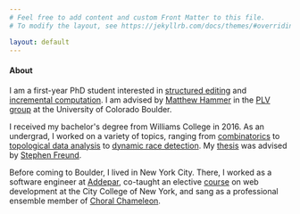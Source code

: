 ```yaml
---
# Feel free to add content and custom Front Matter to this file.
# To modify the layout, see https://jekyllrb.com/docs/themes/#overriding-theme-defaults

layout: default
---
```

#### About

I am a first-year PhD student interested in [structured editing](http://hazel.org/) and [incremental computation](http://adapton.org/). I am advised by [Matthew Hammer](http://matthewhammer.org/) in the [PLV group](https://plv.colorado.edu/) at the University of Colorado Boulder.

I received my bachelor's degree from Williams College in 2016. As an undergrad, I worked on a variety of topics, ranging from [combinatorics](https://www.sciencedirect.com/science/article/pii/S0022314X1500181X) to [topological data analysis](assets/docs/nzp.pdf) to [dynamic race detection](assets/docs/poster.pdf). My [thesis](assets/docs/thesis.pdf) was advised by [Stephen Freund](http://www.cs.williams.edu/~freund/index.html).

Before coming to Boulder, I lived in New York City. There, I worked as a software engineer at [Addepar](https://addepar.com/), co-taught an elective [course](https://michelleshu.github.io/web-development/) on web development at the City College of New York, and sang as a professional ensemble member of [Choral Chameleon](http://www.choralchameleon.com/).
